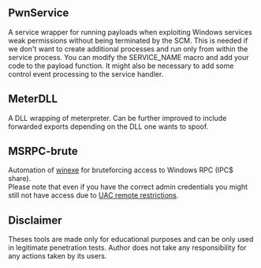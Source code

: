 ## PwnService
   A service wrapper for running payloads when exploiting Windows services weak permissions without being terminated by the SCM. This is needed if we don't want to create additional processes and run only from within the service process. 
You can modify the SERVICE_NAME macro and add your code to the payload function.
It might also be necessary to add some control event processing to the service handler.


## MeterDLL
 A DLL wrapping of meterpreter.
 Can be further improved to include forwarded exports depending on the DLL one wants to spoof.
 

## MSRPC-brute
  Automation of [winexe](https://sourceforge.net/projects/winexe/) for bruteforcing access to Windows RPC (IPC$ share).</br> 
 Please note that even if you have the correct admin credentials you might still not have access due to [UAC remote restrictions](https://support.microsoft.com/en-us/help/951016/description-of-user-account-control-and-remote-restrictions-in-windows).
 
## Disclaimer
Theses tools are made only for educational purposes and can be only used in legitimate penetration tests. Author does not take any responsibility for any actions taken by its users.
